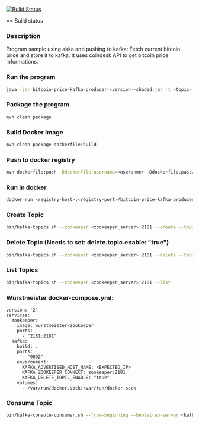 [![Build Status](https://travis-ci.org/akinsella/bitcoin-price-kafka-producer)](https://travis-ci.org/akinsella/bitcoin-price-kafka-producer)

== Build status

### Description
Program sample using akka and pushing to kafka: Fetch current bitcoin price and store it to kafka.
It uses coindesk API to get bitcoin price informations.

### Run the program
``` sh
java -jar bitcoin-price-kafka-producer-<version>-shaded.jar -t <topic> -b <kafka-server-1>:<port>,<kafka-server-2>:<port>,<kafka-server-3>:<port>
```

### Package the program
``` sh
mvn clean package
```

### Build Docker Image
``` sh
mvn clean package dockerfile:build
```

### Push to docker registry
``` sh
mvn dockerfile:push -Ddockerfile.username=<useranme> -Ddockerfile.password=<password> 
```

### Run in docker
``` sh
docker run <registry-host>:<registry-port>/bitcoin-price-kafka-producer:<version> -t <topic> -b <kafka-server-1>:<port>,<kafka-server-2>:<port>,<kafka-server-3>:<port>
```

### Create Topic
``` sh
bin/kafka-topics.sh --zookeeper <zookeeper_server>:2181 --create --topic btc-price --replication-factor 3 --partitions 6
```

### Delete Topic (Needs to set: delete.topic.enable: "true")
``` sh
bin/kafka-topics.sh --zookeeper <zookeeper_server>:2181 --delete --topic btc-price
```

### List Topics
``` sh
bin/kafka-topics.sh --zookeeper <zookeeper_server>:2181 --list
```

### Wurstmeister docker-compose.yml:
```
version: '2'
services:
  zookeeper:
    image: wurstmeister/zookeeper
    ports:
      - "2181:2181"
  kafka:
    build: .
    ports:
      - "9092"
    environment:
      KAFKA_ADVERTISED_HOST_NAME: <EXPECTED_IP>
      KAFKA_ZOOKEEPER_CONNECT: zookeeper:2181
      KAFKA_DELETE_TOPIC_ENABLE: "true"
    volumes:
      - /var/run/docker.sock:/var/run/docker.sock

```

### Consume Topic
``` sh
bin/kafka-console-consumer.sh --from-beginning --bootstrap-server <kafka-server-1>:<port> --topic btc-price
```

